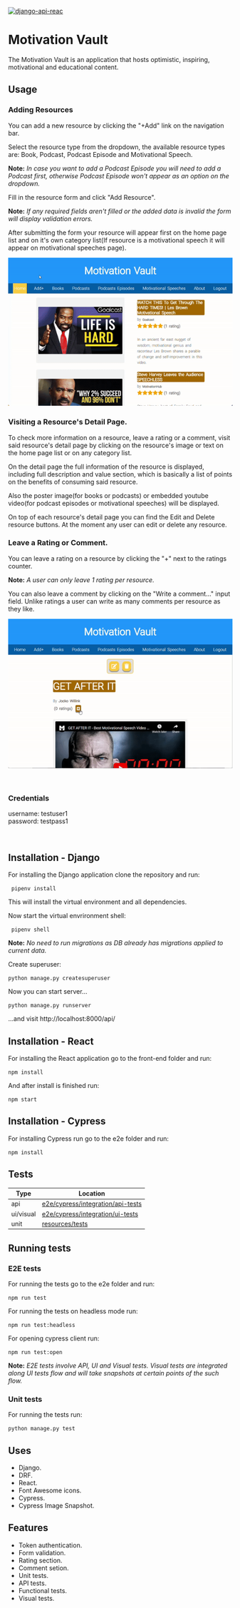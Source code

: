 [![django-api-reac](https://img.shields.io/endpoint?url=https://dashboard.cypress.io/badge/detailed/3i7tdw&style=plastic&logo=cypress)](https://dashboard.cypress.io/projects/3i7tdw/runs)

# Motivation Vault

The Motivation Vault is an application that hosts optimistic, inspiring, motivational and educational content.

## Usage

### Adding Resources

You can add a new resource by clicking the "+Add" link on the navigation bar. 

Select the resource type from the dropdown, the available resource types are: Book, Podcast, Podcast Episode and Motivational Speech. 

**Note:** *In case you want to add a Podcast Episode you will need to add a Podcast first, otherwise Podcast Episode won't appear as an option on the dropdown.*

Fill in the resource form and click "Add Resource".

**Note:**
*If any required fields aren't filled or the added data is invalid the form will display validation errors.*

After submitting the form your resource will appear first on the home page list and on it's own category list(If resource is a motivational speech it will appear on motivational speeches page).

![Display gif clicking Add Resource button, filling and submitting resource form and displaying resource on hoomepage list and detail page](demo/add-resource-demo.gif)

### Visiting a Resource's Detail Page.
To check more information on a resource, leave a rating or a comment, visit said resource's detail page by clicking on the resource's image or text on the home page list or on any category list.

On the detail page the full information of the resource is displayed, including full description and value section, which is basically a list of points on the benefits of consuming said resource.

Also the poster image(for books or podcasts) or embedded youtube video(for podcast episodes or motivational speeches) will be displayed.

On top of each resource's detail page you can find the Edit and Delete resource buttons.
At the moment any user can edit or delete any resource.

### Leave a Rating or Comment.
You can leave a rating on a resource by clicking the "+" next to the ratings counter.

**Note:** *A user can only leave 1 rating per resource.*

You can also leave a comment by clicking  on the "Write a comment..." input field. Unlike ratings a user can write as many comments per resource as they like.

![Display gif clicking adding rating and comment](demo/add-rating-and-comment.gif)

<br />

### Credentials ###  
username: testuser1  
password: testpass1

<br />

## Installation - Django

   For installing the Django application clone the repository and run:

     pipenv install

   This will install the virtual environment and all dependencies.
   
   Now start the virtual envrironment shell:
    
     pipenv shell


  **Note:** *No need to run migrations as DB already has migrations applied to current data.*

   Create superuser:

    python manage.py createsuperuser
    
   Now you can start server...
   
    python manage.py runserver
   
   ...and visit http://localhost:8000/api/

## Installation - React
For installing the React application go to the front-end folder and run:

    npm install
    
  And after install is finished run:

    npm start

## Installation - Cypress
For installing Cypress run go to the e2e folder and run:
    
    npm install

## Tests

| Type | Location                                 |
| ---- | ---------------------------------------- |
| api  | [e2e/cypress/integration/api-tests](e2e/cypress/integration/api-tests) |
| ui/visual   | [e2e/cypress/integration/ui-tests](e2e/cypress/integration/ui-tests)   |
| unit | [resources/tests](resources/tests)       |

## Running tests


### E2E tests
For running the tests go to the e2e folder and run:

    npm run test
For running the tests on headless mode run:

    npm run test:headless
For opening cypress client run:

    npm run test:open

**Note:** *E2E tests involve API, UI and Visual tests. Visual tests are integrated along UI tests flow and will take snapshots at certain points of the such flow.*

### Unit tests
For running the tests run:

    python manage.py test

    
## Uses
 - Django.
 - DRF.
 - React.
 - Font Awesome icons.
 - Cypress.
 - Cypress Image Snapshot.

## Features
- Token authentication.
- Form validation.
- Rating section.
- Comment setion.
- Unit tests.
- API tests.
- Functional tests.
- Visual tests.